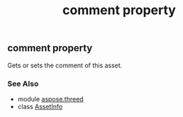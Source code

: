 ﻿---
title: comment property
second_title: Aspose.3D for Python via .NET API References
description: 
type: docs
weight: 120
url: /python-net/aspose.threed/assetinfo/comment/
is_root: false
---

## comment property


Gets or sets the comment of this asset.

### See Also
* module [aspose.threed](../../)
* class [AssetInfo](/3d/python-net/aspose.threed/assetinfo)
